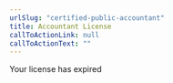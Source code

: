 ```yaml
---
urlSlug: "certified-public-accountant"
title: Accountant License
callToActionLink: null
callToActionText: ""
---
```


Your license has expired
